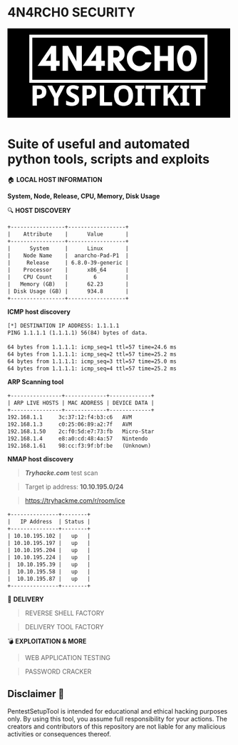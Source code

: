 # 4N4RCH0 SECURITY

![alt text](img/4n4rch0-pysploitkit-banner.png)

# Suite of useful and automated python tools, scripts and exploits

🏠 **LOCAL HOST INFORMATION**

**System, Node, Release, CPU, Memory, Disk Usage**

🔍 **HOST DISCOVERY**

```
+-----------------+------------------+
|    Attribute    |      Value       |
+-----------------+------------------+
|      System     |      Linux       |
|    Node Name    |  anarcho-Pad-P1  |
|     Release     | 6.8.0-39-generic |
|    Processor    |      x86_64      |
|    CPU Count    |        6         |
|   Memory (GB)   |      62.23       |
| Disk Usage (GB) |      934.8       |
+-----------------+------------------+
```

**ICMP host discovery**

```
[*] DESTINATION IP ADDRESS: 1.1.1.1
PING 1.1.1.1 (1.1.1.1) 56(84) bytes of data.

64 bytes from 1.1.1.1: icmp_seq=1 ttl=57 time=24.6 ms
64 bytes from 1.1.1.1: icmp_seq=2 ttl=57 time=25.2 ms
64 bytes from 1.1.1.1: icmp_seq=3 ttl=57 time=25.0 ms
64 bytes from 1.1.1.1: icmp_seq=4 ttl=57 time=25.2 ms

```
 
**ARP Scanning tool**

```
+----------------+-------------+-------------+
| ARP LIVE HOSTS | MAC ADDRESS | DEVICE DATA |
+----------------+-------------+-------------+
192.168.1.1     3c:37:12:f4:b3:c6   AVM
192.168.1.3     c0:25:06:89:a2:7f   AVM
192.168.1.50    2c:f0:5d:e7:73:fb   Micro-Star
192.168.1.4     e8:a0:cd:48:4a:57   Nintendo
192.168.1.61    98:cc:f3:9f:bf:be   (Unknown)
```

**NMAP host discovery**

> ***Tryhacke.com*** test scan

> Target ip address: **10.10.195.0/24**

> <a> https://tryhackme.com/r/room/ice

```
+---------------+--------+
|   IP Address  | Status |
+---------------+--------+
| 10.10.195.102 |   up   |
| 10.10.195.197 |   up   |
| 10.10.195.204 |   up   |
| 10.10.195.224 |   up   |
|  10.10.195.39 |   up   |
|  10.10.195.58 |   up   |
|  10.10.195.87 |   up   |
+---------------+--------+
```

🚀 **DELIVERY**

> REVERSE SHELL FACTORY

> DELIVERY TOOL FACTORY

💣 **EXPLOITATION & MORE**

> WEB APPLICATION TESTING

> PASSWORD CRACKER

## Disclaimer 🚫

PentestSetupTool is intended for educational and ethical hacking purposes only. By using this tool, you assume full responsibility for your actions. The creators and contributors of this repository are not liable for any malicious activities or consequences thereof.
